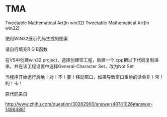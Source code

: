 # TMA
Tweetable Mathematical Art(In win32)
Tweetable Mathematical Art(In win32)

使用WIN32展示代码生成的图案

请自行填充R G B函数

在VS中创建win32 project，选择创建空工程，新建一个.cpp把以下代码复制进来，并在该工程设置中选择General-Character Set，改为Not Set

当程序开始运行后绝！对！不！要！移动窗口，如果导致窗口重绘的话会非！常！的！卡！

原代码来自

http://www.zhihu.com/question/30262900/answer/48741026#answer-14894881
